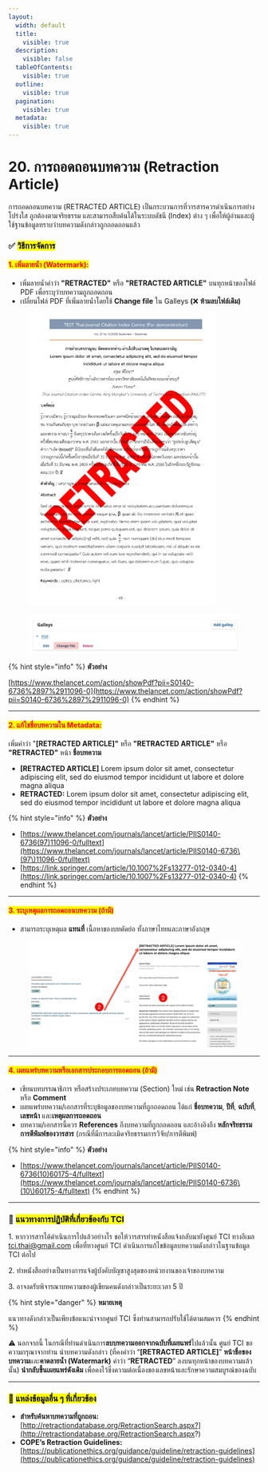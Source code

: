 ```yaml
---
layout:
  width: default
  title:
    visible: true
  description:
    visible: false
  tableOfContents:
    visible: true
  outline:
    visible: true
  pagination:
    visible: true
  metadata:
    visible: true
---
```


# 20. การถอดถอนบทความ (Retraction Article)

การถอดถอนบทความ (RETRACTED ARTICLE) เป็นกระบวนการที่วารสารควรดำเนินการอย่างโปร่งใส ถูกต้องตามจริยธรรม และสามารถสืบค้นได้ในระบบดัชนี (Index) ต่าง ๆ เพื่อให้ผู้อ่านและผู้ใช้ฐานข้อมูลทราบว่าบทความดังกล่าวถูกถอดถอนแล้ว

### ✅ <mark style="color:$success;">**วิธีการจัดการ**</mark>

#### <mark style="color:red;background-color:yellow;">**1. เพิ่มลายน้ำ (Watermark):**</mark>

* เพิ่มลายน้ำคำว่า **"RETRACTED"** หรือ **"RETRACTED ARTICLE"** บนทุกหน้าของไฟล์ PDF เพื่อระบุว่าบทความถูกถอดถอน
* เปลี่ยนไฟล์ PDF ที่เพิ่มลายน้ำโดยใช้ **Change file** ใน Galleys **(**❌ **ห้ามลบไฟล์เดิม)**

<div><figure><img src=".gitbook/assets/RETRACTED-1.png" alt="" width="375"><figcaption></figcaption></figure> <figure><img src=".gitbook/assets/Screenshot 2568-09-09 at 14.06.07.png" alt="" width="563"><figcaption></figcaption></figure></div>

{% hint style="info" %}
**ตัวอย่าง**

[https://www.thelancet.com/action/showPdf?pii=S0140-6736%2897%2911096-0](https://www.thelancet.com/action/showPdf?pii=S0140-6736%2897%2911096-0)
{% endhint %}

***

#### <mark style="color:red;background-color:yellow;">**2. แก้ไขชื่อบทความใน Metadata:**</mark>&#x20;

เพิ่มคำว่า "**\[RETRACTED ARTICLE]"** หรือ **"RETRACTED ARTICLE"** หรือ **"RETRACTED"** หน้า **ชื่อบทความ**

* **\[RETRACTED ARTICLE]** Lorem ipsum dolor sit amet, consectetur adipiscing elit, sed do eiusmod tempor incididunt ut labore et dolore magna aliqua
* **RETRACTED:** Lorem ipsum dolor sit amet, consectetur adipiscing elit, sed do eiusmod tempor incididunt ut labore et dolore magna aliqua

{% hint style="info" %}
**ตัวอย่าง**

* [https://www.thelancet.com/journals/lancet/article/PIIS0140-6736(97)11096-0/fulltext](https://www.thelancet.com/journals/lancet/article/PIIS0140-6736\(97\)11096-0/fulltext)
* [https://link.springer.com/article/10.1007%2Fs13277-012-0340-4](https://link.springer.com/article/10.1007%2Fs13277-012-0340-4)
{% endhint %}

***

#### <mark style="color:red;background-color:yellow;">**3. ระบุเหตุผลการถอดถอนบทความ (ถ้ามี)**</mark>

* สามารถระบุเหตุผล **แทนที่** เนื้อหาของบทคัดย่อ ทั้งภาษาไทยและภาษาอังกฤษ

<figure><img src=".gitbook/assets/RETRACTED-2.png" alt=""><figcaption></figcaption></figure>

***

#### <mark style="color:red;background-color:yellow;">**4. เผยแพร่บทความหรือเอกสารประกอบการถอดถอน (ถ้ามี)**</mark>

* เขียนบทบรรณาธิการ หรือสร้างประเภทบทความ (Section) ใหม่ เช่น **Retraction Note**  หรือ **Comment**
* เผยแพร่บทความ/เอกสารที่ระบุข้อมูลของบทความที่ถูกถอดถอน ได้แก่ **ชื่อบทความ**, **ปีที่**, **ฉบับที่**, **เลขหน้า** และ**เหตุผลการถอดถอน**
* บทความ/เอกสารนี้ควร **References** ถึงบทความที่ถูกถอดถอน และอ้างอิงถึง **หลักจริยธรรมการตีพิมพ์ของวารสาร** (กรณีที่มีการละเมิดจริยธรรมการวิจัย/การตีพิมพ์)

{% hint style="info" %}
**ตัวอย่าง**

* [https://www.thelancet.com/journals/lancet/article/PIIS0140-6736(10)60175-4/fulltext](https://www.thelancet.com/journals/lancet/article/PIIS0140-6736\(10\)60175-4/fulltext)
{% endhint %}

***

### 📝 <mark style="color:$success;">**แนวทางการปฏิบัติที่เกี่ยวข้องกับ TCI**</mark>

1\. หากวารสารได้ดำเนินการไปแล้วอย่างไร ขอให้วารสารทำหนังสือแจ้งกลับมายังศูนย์ TCI ทางอีเมล [tci.thai@gmail.com](mailto:tci.thai@gmail.com) เพื่อที่ทางศูนย์ TCI ดำเนินการแก้ไขข้อมูลบทความดังกล่าวในฐานข้อมูล TCI ต่อไป

2\. ทำหนังสืออย่างเป็นทางการแจ้งผู้บังคับบัญชาสูงสุดของหน่วยงานของเจ้าของบทความ

3\. อาจงดรับพิจารณาบทความของผู้เขียนคนดังกล่าวเป็นระยะเวลา 5 ปี

{% hint style="danger" %}
**หมายเหตุ**

แนวทางดังกล่าวเป็นเพียงข้อแนะนำจากศูนย์ TCI ซึ่งท่านสามารถปรับใช้ได้ตามสมควร
{% endhint %}

⚠️ นอกจากนี้ ในกรณีที่ท่านดำเนินการ**ลบบทความออกจากฉบับที่เผยแพร่**ไปแล้วนั้น ศูนย์ TCI ขอความกรุณาจากท่าน นำบทความดังกล่าว (ที่คงคำว่า “**\[RETRACTED ARTICLE]**” **หน้าชื่อของบทความ**และ**คาดลายน้ำ (Watermark)** คำว่า “**RETRACTED**” ลงบนทุกหน้าของบทความแล้วนั้น) **นำกลับขึ้นเผยแพร่ดังเดิม** เพื่อคงไว้ซึ่งความต่อเนื่องของเลขหน้าและรักษาความสมบูรณ์ของฉบับ

***

### <mark style="color:$success;">🔗</mark> <mark style="color:$success;"></mark><mark style="color:$success;">**แหล่งข้อมูลอื่น ๆ ที่เกี่ยวข้อง**</mark>

* **สำหรับค้นหาบทความที่ถูกถอน:** [http://retractiondatabase.org/RetractionSearch.aspx?](http://retractiondatabase.org/RetractionSearch.aspx?)
* **COPE’s Retraction Guidelines:** [https://publicationethics.org/guidance/guideline/retraction-guidelines](https://publicationethics.org/guidance/guideline/retraction-guidelines)

&#x20;
